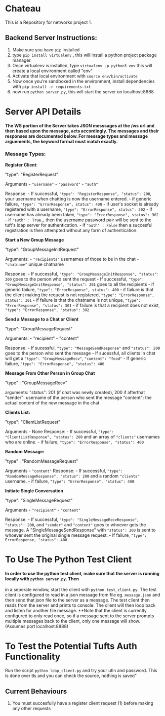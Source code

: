 # Chateau

This is a Repository for networks project 1.

## Backend Server Instructions: 

1) Make sure you have `pip` installed
2) type `pip install virtualenv` , this will install a python project package manager. 
3) Once virtualenv is installed, type `virtualenv -p python3 env` this will create a local environment called "env"
4) Activate that local environment with `source env/bin/activate`
5) Now once you're sandboxed in the environment, install dependencies with `pip install -r requirements.txt` 
6) now run `python server.py`, this will start the server on localhost:8888



# Server API Details

#### The WS portion of the Server takes JSON messsages at the /ws url and then based upon the message, acts accordingly. The messages and their responses are documented below. For message types and message arguements, the keyword format must match exactly.

### Message Types:

**Register Client:** 

"type": "RegisterRequest"

Arguments
	- `"username"`
	- `"password"`
	- `"auth"`

Response:
	- If successful, `"type": "RegisterResponse", "status": 200`, your username when chatting 
	  is now the username entered.
	- if generic failure, `"type": "ErrorResponse", status": 400` 
	- if user's socket is already registered with a username, `"type": "ErrorResponse", status": 302` 
	- if username has already been taken, `"type": "ErrorResponse", status": 302` 
	- if `"auth" : True,`, then the username password pair will be sent to the tuft's ldap server for 
	  authentication.
	- if `"auth" : False` then a succesful registration is then attempted without any form of authentication

**Start a New Group Message**

"type": "GroupMessageInitRequest"

Arguments:
	- `"recipients"` usernames of those to be in the chat
	- `"chatname"` unique chatname

Response:
	- If successful, `"type": "GroupMessageInitResponse", "status": 200` goes to the person who sent the request
	- If successful, `"type": "GroupMessageInitResponse", "status": 201` goes to all the recipients
	- if generic failure, `"type": "ErrorResponse", status": 400` 
	- if failure is that the client making the request is not registered, `"type": "ErrorResponse", status": 301`
	- if failure is that the chatname is not unique, `"type": "ErrorResponse", "status": 301`
	- if failure is that a recipient does not exist, `"type": "ErrorResponse", "status": 302`


**Send a Message to a Chat or Client**

"type": "GroupMessageRequest"

Arguments: 
	- "recipient"
	- "content"

Response:
	- If sucessful, `"type": "MessageSendResponse"` and `"status": 200` goes to the person who sent the message
	- If sucessful, all clients in chat will get a `"type": "GroupMessageRecv"`, `"content": "food"`
	- If generic failure, `"type": "ErrorResponse", "status": 400`


**Message From Other Person in Group Chat**

"type" : "GroupMessageRecv"

arguments: 
	"status": 201 (if chat was newly created), 200 if afterthat
	"sender": username of the person who sent the message
	"content": the actual content of the new message in the chat



**Clients List:** 

"type": "ClientListRequest"

Arguments
	- None
Response:
	- If successful, `"type": "ClientListResponse", "status": 200` and an array of `"clients"` usernames who are online. 
	- if failure, `"type": "ErrorResponse", "status": 400` 


**Random Message:** 

"type" : "RandomMessageRequest"

Arguments
	- `"content"`
Response:
	- If successful, `"type": "RandomMessageResponse", "status": 200` and a random `"clients"` username. 
	- if failure, `"type": "ErrorResponse", "status": 400` 

**Initiate Single Conversation**

"type": "SingleMessageRequest"

Arguments
	- `"recipient"`
	- `"content"`

Response:
	- If successful, `"type": "SingleMessageRecvResponse", "status": 200`, and `"sender"` and `"content"` goes to whoever gets the message. A "SingleMessageSendResponse" with `"status": 200` is sent to whoever sent the original single message request.
	- If failure, `"type": ErrorResponse, "status": 400`




# To Use The Python Test Client
#### In order to use the python test client, make sure that the server is running locally with `python server.py`. Then
in a seperate window, start the client with `python test_client.py`. The test client is configured to read in a json message from file eg. `message.json` and then send that json file to the server as a message. The test client then reads from the server and prints to console. The client will then loop back and listen for another file message. **Note that the client is currently configured to only read once, so if a message sent to the server prompts multiple messages back to the client, only one message will show. (Assumes port localhost:8888)

# To Test the Potential Tufts Auth Functionality
Run the script `python ldap_client.py` and try your utln and password. This is done over tls and you can check the source, nothing is saved"


## Current Behaviours
1) You must succesfully have a register client request (1) before making any other requests

